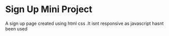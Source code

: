 # Sign Up Mini Project
 A sign up page created using html css .It isnt responsive as javascript hasnt been used
